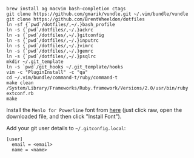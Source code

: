 ```
brew install ag macvim bash-completion ctags
git clone https://github.com/gmarik/vundle.git ~/.vim/bundle/vundle
git clone https://github.com/BrentWheeldon/dotfiles
ln -sf {`pwd`/dotfiles/,~/.}bash_profile
ln -s {`pwd`/dotfiles/,~/.}ackrc
ln -s {`pwd`/dotfiles/,~/.}gitconfig
ln -s {`pwd`/dotfiles/,~/.}inputrc
ln -s {`pwd`/dotfiles/,~/.}vimrc
ln -s {`pwd`/dotfiles/,~/.}gemrc
ln -s {`pwd`/dotfiles/,~/.}psqlrc
mkdir ~/.git_template
ln -s `pwd`/git_hooks ~/.git_template/hooks
vim -c "PluginInstall" -c "qa"
cd ~/.vim/bundle/command-t/ruby/command-t
make clean
/System/Library/Frameworks/Ruby.framework/Versions/2.0/usr/bin/ruby extconf.rb
make
```

Install the `Menlo for Powerline` font from [here](https://github.com/abertsch/Menlo-for-Powerline/blob/master/Menlo%20for%20Powerline.ttf) (just click raw, open the downloaded file, and then click "Install Font").

Add your git user details to `~/.gitconfig.local`:

```
[user]
  email = <email>
  name = <name>
```
